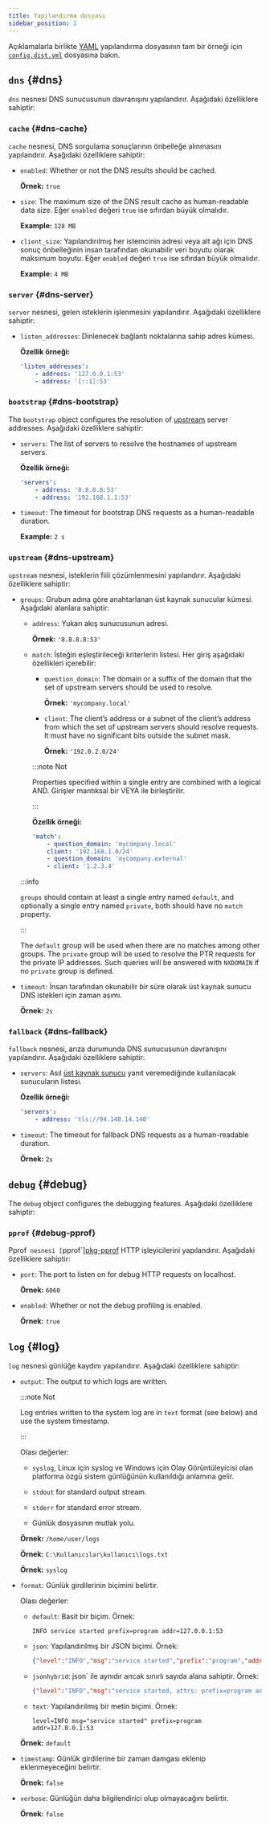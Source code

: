 ```yaml
---
title: Yapılandırma dosyası
sidebar_position: 2
---
```


<!-- markdownlint-configure-file {"ul-indent":{"indent":4,"start_indent":2,"start_indented":true}} -->

Açıklamalarla birlikte [YAML][yaml] yapılandırma dosyasının tam bir örneği için [`config.dist.yml`][dist] dosyasına bakın.

<!--
    TODO(a.garipov): Find ways to add IDs to individual list items.
-->

[dist]: https://github.com/AdguardTeam/AdGuardDNSClient/blob/master/config.dist.yaml
[yaml]: https://yaml.org/

## `dns` {#dns}

`dns` nesnesi DNS sunucusunun davranışını yapılandırır. Aşağıdaki özelliklere sahiptir:

### `cache` {#dns-cache}

`cache` nesnesi, DNS sorgulama sonuçlarının önbelleğe alınmasını yapılandırır. Aşağıdaki özelliklere sahiptir:

- `enabled`: Whether or not the DNS results should be cached.

  **Örnek:** `true`

- `size`: The maximum size of the DNS result cache as human-readable data size. Eğer `enabled` değeri `true` ise sıfırdan büyük olmalıdır.

  **Example:** `128 MB`

- `client_size`: Yapılandırılmış her istemcinin adresi veya alt ağı için DNS sonuç önbelleğinin insan tarafından okunabilir veri boyutu olarak maksimum boyutu. Eğer `enabled` değeri `true` ise sıfırdan büyük olmalıdır.

  **Example:** `4 MB`

### `server` {#dns-server}

`server` nesnesi, gelen isteklerin işlenmesini yapılandırır. Aşağıdaki özelliklere sahiptir:

- `listen_addresses`: Dinlenecek bağlantı noktalarına sahip adres kümesi.

  **Özellik örneği:**

  ```yaml
  'listen_addresses':
      - address: '127.0.0.1:53'
      - address: '[::1]:53'
  ```

### `bootstrap` {#dns-bootstrap}

The `bootstrap` object configures the resolution of [upstream](#dns-upstream) server addresses. Aşağıdaki özelliklere sahiptir:

- `servers`: The list of servers to resolve the hostnames of upstream servers.

  **Özellik örneği:**

  ```yaml
  'servers':
      - address: '8.8.8.8:53'
      - address: '192.168.1.1:53'
  ```

- `timeout`: The timeout for bootstrap DNS requests as a human-readable duration.

  **Example:** `2 s`

### `upstream` {#dns-upstream}

`upstream` nesnesi, isteklerin fiili çözümlenmesini yapılandırır. Aşağıdaki özelliklere sahiptir:

- `groups`: Grubun adına göre anahtarlanan üst kaynak sunucular kümesi. Aşağıdaki alanlara sahiptir:

  - `address`: Yukarı akış sunucusunun adresi.

    **Örnek:** `'8.8.8.8:53'`

  - `match`: İsteğin eşleştirileceği kriterlerin listesi. Her giriş aşağıdaki özellikleri içerebilir:

    - `question_domain`: The domain or a suffix of the domain that the set of upstream servers should be used to resolve.

      **Örnek:** `'mycompany.local'`

    - `client`: The client’s address or a subnet of the client’s address from which the set of upstream servers should resolve requests. It must have no significant bits outside the subnet mask.

      **Örnek:** `'192.0.2.0/24'`

    :::note Not

    Properties specified within a single entry are combined with a logical AND. Girişler mantıksal bir VEYA ile birleştirilir.

    :::

    **Özellik örneği:**

    ```yaml
    'match':
        - question_domain: 'mycompany.local'
        client: '192.168.1.0/24'
        - question_domain: 'mycompany.external'
        - client: '1.2.3.4'
    ```

  :::info

  `groups` should contain at least a single entry named `default`, and optionally a single entry named `private`, both should have no `match` property.

  :::

  The `default` group will be used when there are no matches among other groups. The `private` group will be used to resolve the PTR requests for the private IP addresses. Such queries will be answered with `NXDOMAIN` if no `private` group is defined.

- `timeout`: İnsan tarafından okunabilir bir süre olarak üst kaynak sunucu DNS istekleri için zaman aşımı.

  **Örnek:** `2s`

### `fallback` {#dns-fallback}

`fallback` nesnesi, arıza durumunda DNS sunucusunun davranışını yapılandırır. Aşağıdaki özelliklere sahiptir:

- `servers`: Asıl [üst kaynak sunucu](#dns-upstream) yanıt veremediğinde kullanılacak sunucuların listesi.

  **Özellik örneği:**

  ```yaml
  'servers':
      - address: 'tls://94.140.14.140'
  ```

- `timeout`: The timeout for fallback DNS requests as a human-readable duration.

  **Örnek:** `2s`

## `debug` {#debug}

The `debug` object configures the debugging features. Aşağıdaki özelliklere sahiptir:

### `pprof` {#debug-pprof}

Pprof` nesnesi [`pprof\`][pkg-pprof] HTTP işleyicilerini yapılandırır. Aşağıdaki özelliklere sahiptir:

- `port`: The port to listen on for debug HTTP requests on localhost.

  **Örnek:** `6060`

- `enabled`: Whether or not the debug profiling is enabled.

  **Örnek:** `true`

[pkg-pprof]: https://golang.org/pkg/net/http/pprof

## `log` {#log}

`log` nesnesi günlüğe kaydını yapılandırır. Aşağıdaki özelliklere sahiptir:

- `output`: The output to which logs are written.

  :::note Not

  Log entries written to the system log are in `text` format (see below) and use the system timestamp.

  :::

  Olası değerler:

  - `syslog`, Linux için syslog ve Windows için Olay Görüntüleyicisi olan platforma özgü sistem günlüğünün kullanıldığı anlamına gelir.

  - `stdout` for standard output stream.

  - `stderr` for standard error stream.

  - Günlük dosyasının mutlak yolu.

  **Örnek:** `/home/user/logs`

  **Örnek:** `C:\Kullanıcılar\kullanıcı\logs.txt`

  **Örnek:** `syslog`

- `format`: Günlük girdilerinin biçimini belirtir.

  Olası değerler:

  - `default`: Basit bir biçim. Örnek:

    ```none
    INFO service started prefix=program addr=127.0.0.1:53
    ```

  - `json`: Yapılandırılmış bir JSON biçimi. Örnek:

    ```json
    {"level":"INFO","msg":"service started","prefix":"program","addr":"127.0.0.1:53"}
    ```

  - `jsonhybrid`: json\` ile aynıdır ancak sınırlı sayıda alana sahiptir. Örnek:

    ```json
    {"level":"INFO","msg":"service started, attrs: prefix=program addr=127.0.0.1:53"}
    ```

  - `text`: Yapılandırılmış bir metin biçimi. Örnek:

    ```none
    level=INFO msg="service started" prefix=program addr=127.0.0.1:53
    ```

  **Örnek:** `default`

- `timestamp`: Günlük girdilerine bir zaman damgası eklenip eklenmeyeceğini belirtir.

  **Örnek:** `false`

- `verbose`: Günlüğün daha bilgilendirici olup olmayacağını belirtir.

  **Örnek:** `false`
